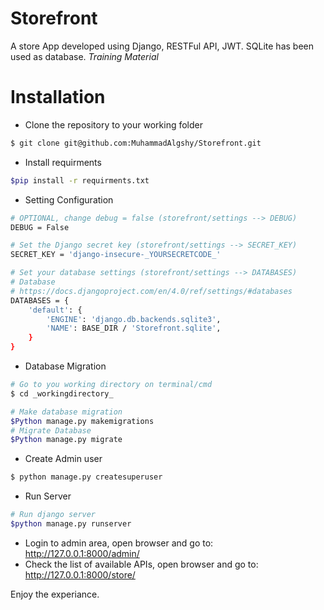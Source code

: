 # Storefront
A store App developed using Django, RESTFul API, JWT.
SQLite has been used as database.
_Training Material_

# Installation
- Clone the repository to your working folder
```bash
$ git clone git@github.com:MuhammadAlgshy/Storefront.git
```
- Install requirments 
```bash
$pip install -r requirments.txt
```

- Setting Configuration
```bash
# OPTIONAL, change debug = false (storefront/settings --> DEBUG)
DEBUG = False
```
```bash
# Set the Django secret key (storefront/settings --> SECRET_KEY)
SECRET_KEY = 'django-insecure-_YOURSECRETCODE_'
```
```bash
# Set your database settings (storefront/settings --> DATABASES)
# Database
# https://docs.djangoproject.com/en/4.0/ref/settings/#databases
DATABASES = {
    'default': {
        'ENGINE': 'django.db.backends.sqlite3',
        'NAME': BASE_DIR / 'Storefront.sqlite',
    }
}
```
- Database Migration
```bash
# Go to you working directory on terminal/cmd
$ cd _workingdirectory_
```
```bash
# Make database migration 
$Python manage.py makemigrations
# Migrate Database
$Python manage.py migrate
```
- Create Admin user
```bash
$ python manage.py createsuperuser
```
- Run Server
```bash
# Run django server
$python manage.py runserver
```
- Login to admin area, open browser and go to: http://127.0.0.1:8000/admin/
- Check the list of available APIs, open browser and go to: http://127.0.0.1:8000/store/

Enjoy the experiance.

